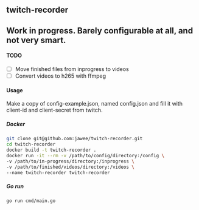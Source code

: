 ## twitch-recorder

## Work in progress. Barely configurable at all, and not very smart.


#### TODO
- [ ] Move finished files from inprogress to videos
- [ ] Convert videos to h265 with ffmpeg

#### Usage
Make a copy of config-example.json, named config.json and fill it with 
client-id and client-secret from twitch. 


##### Docker

```bash
git clone git@github.com:jawee/twitch-recorder.git
cd twitch-recorder
docker build -t twitch-recorder .
docker run -it --rm -v /path/to/config/directory:/config \ 
-v /path/to/in-progress/directory:/inprogress \
-v /path/to/finished/videos/directory:/videos \
--name twitch-recorder twitch-recorder
```

##### Go run
```bash
go run cmd/main.go 
```

